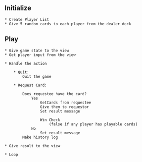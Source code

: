 Initialize
-----------
	* Create Player List
	* Give 5 random cards to each player from the dealer deck
	
Play
-----------
	* Give game state to the view
	* Get player input from the view
	
	* Handle the action

		* Quit:
			Quit the game
	
		* Request Card:
			
			Does requestee have the card?
				Yes
					GetCards from requestee
					Give them to requestor
					Set result message
					
					Win Check
						(false if any player has playable cards)
				No
					Set result message
			Make history log
			
	* Give result to the view
	
	* Loop